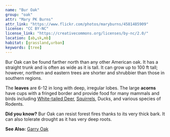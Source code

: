```yaml
---
name: "Bur Oak"
group: "oak"
attr: "Mary PK Burns"
attr_link: "https://www.flickr.com/photos/maryburns/4581485909"
license: "CC BY-NC"
license_link: "https://creativecommons.org/licenses/by-nc/2.0/"
location: [ab,sk,mb]
habitat: [grassland,urban]
keywords: [tree]
---
```

Bur Oak can be found farther north than any other American oak. It has a straight trunk and is often as wide as it is tall. It can grow up to 100 ft tall; however, northern and eastern trees are shorter and shrubbier than those in southern regions.

The **leaves** are 6-12 in long with deep, irregular lobes. The large **acorns** have cups with a fringed border and provide food for many mammals and birds including [White-tailed Deer](/animals/whtdeer/), [Squirrels](/animals/squirrel/), Ducks, and various species of Rodents.

**Did you know?** Bur Oak can resist forest fires thanks to its very thick bark. It can also tolerate drought as it has very deep roots.

<!-- generated, do not edit -->
**See Also:**
[Garry Oak](/trees/garry/)
